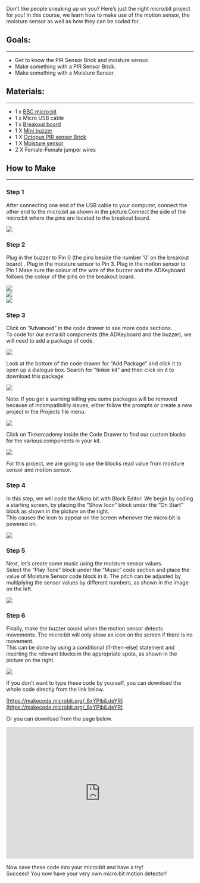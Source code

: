  
Don’t like people sneaking up on you? Here’s just the right micro:bit project for you! In this course, we learn how to make use of the motion sensor, the moisture sensor as well as how they can be coded for.     

## Goals:    
---
- Get to know the PIR Sensor Brick and moisture sensor.   
- Make something with a PIR Sensor Brick.   
- Make something with a Moisture Sensor.  

## Materials:     
---   

- 1 x [BBC micro:bit](http://www.elecfreaks.com/estore/micro-bit-board.html)  
- 1 x Micro USB cable  
- 1 x [Breakout board](http://www.elecfreaks.com/estore/elecfreaks-micro-bit-breakout-board.html)  
- 1 X [Mini buzzer](https://www.elecfreaks.com/estore/octopus-passive-buzzer-brick-obpb01.html)  
- 1 X [Octopus PIR sensor Brick](https://www.elecfreaks.com/estore/pir-sensor-brick.html)  
- 1 X [Moisture sensor](https://www.elecfreaks.com/estore/octopus-soil-moisture-sensor-brick.html)   
- 2 X Female-Female jumper wires  


## How to Make
---
### Step 1   
After connecting one end of the USB cable to your computer, connect the other end to the micro:bit as shown in the picture.Connect the side of the micro:bit where the pins are located to the breakout board.  

![](https://i.imgur.com/64lAG8S.jpg)

### Step 2  

Plug in the buzzer to Pin 0 (the pins beside the number ‘0’ on the breakout board) . Plug in the moisture sensor to Pin 3. Plug in the motion sensor to Pin 1.Make sure the colour of the wire of the buzzer and the ADKeyboard follows the colour of the pins on the breakout board.  

![](https://i.imgur.com/NuBmxhy.jpg)  
![](https://i.imgur.com/Rj1DnJb.jpg)  
![](https://i.imgur.com/pHfDOO8.jpg)  


### Step 3   
Click on “Advanced” in the code drawer to see more code sections.   
To code for our extra kit components (the ADKeyboard and the buzzer), we will need to add a package of code.  

![](https://i.imgur.com/Lb5u8N0.jpg)  

Look at the bottom of the code drawer for “Add Package” and click it to open up a dialogue box. Search for "tinker kit" and then click on it to download this package.  

![](https://i.imgur.com/pBgBfAm.png)  

Note: If you get a warning telling you some packages will be removed because of incompatibility issues, either follow the prompts or create a new project in the Projects file menu.  

![](https://i.imgur.com/SRt0dDo.png)  

Click on Tinkercademy inside the Code Drawer to find our custom blocks for the various components in your kit.  

![](https://i.imgur.com/WC0lzLU.png)  

For this project, we are going to use the blocks read value from moisture sensor and motion sensor.    

### Step 4    
In this step, we will code the Micro:bit with Block Editor. We begin by coding a starting screen, by placing the “Show Icon” block under the “On Start” block as shown in the picture on the right.  
This causes the icon to appear on the screen whenever the micro:bit is powered on.  

![](https://i.imgur.com/NFbqCkL.png)  

### Step 5  
Next, let’s create some music using the moisture sensor values.  
Select the “Play Tone” block under the “Music” code section and place the value of Moisture Sensor code block in it.
The pitch can be adjusted by multiplying the sensor values by different numbers, as shown in the image on the left.  

![](https://i.imgur.com/DfFWFin.png)  

### Step 6  
Finally, make the buzzer sound when the motion sensor detects movements. The micro:bit will only show an icon on the screen if there is no movement.  
This can be done by using a conditional (if-then-else) statement and inserting the relevant blocks in the appropriate spots, as shown in the picture on the right.  

![](https://i.imgur.com/fbTZLgN.png)  

If you don't want to type these code by yourself, you can download the whole code directly from the link below.  

[https://makecode.microbit.org/_8xYPibiLdeYR](https://makecode.microbit.org/_8xYPibiLdeYR)  

Or you can download from the page below.  

<div style="position:relative;height:0;padding-bottom:70%;overflow:hidden;"><iframe style="position:absolute;top:0;left:0;width:100%;height:100%;" src="https://makecode.microbit.org/#pub:_8xYPibiLdeYR" frameborder="0" sandbox="allow-popups allow-forms allow-scripts allow-same-origin"></iframe></div>    


Now save these code into your micro:bit and have a try!  
Succeed! You now have your very own micro:bit motion detector!    

